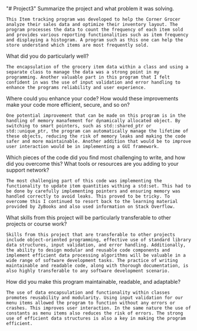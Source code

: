 "# Project3" 
Summarize the project and what problem it was solving.

    This Item tracking program was developed to help the Corner Grocer analyze their sales data and optimize their inventory layout. The program processes the data to count the frequency of each item sold and provides various reporting functionalities such as item frequency and displaying a histogram. A program such as this one can help the store understand which items are most frequently sold. 

What did you do particularly well?

    The encapsulation of the grocery item data within a class and using a separate class to manage the data was a strong point in my programming. Another valuable part in this program that I felt confident in was the use of input validation and error handling to enhance the programs reliability and user experience. 

Where could you enhance your code? How would these improvements make your code more efficient, secure, and so on?

    One potential improvement that can be made on this program is in the handling of memory manafement for dynamically allocated object. By switching to smart pointers, such as std::shared_ptr or std::unique_ptr, the program can automatically manage the lifetime of these objects, reducing the risk of memory leaks and making the code safer and more maintainable. Another addition that would be to improve user interaction would be in implementing a GUI framework. 

Which pieces of the code did you find most challenging to write, and how did you overcome this? What tools or resources are you adding to your support network?

    The most challenging part of this code was implementing the functionality to update item quantities withing a std:set. This had to be done by carefully implementing pointers and ensuring memory was handled correctly to avoid leaks. This proved to be tricky. To overcome this I continued to resort back to the learning material provided by ZyBooks and also used information on Stack Overflow. 

What skills from this project will be particularly transferable to other projects or course work?

    Skills from this project that are transferable to other projects include object-oriented programming, effective use of standard library data structures, input validation, and error handling. Additionally, the ability to design modular and reusable code components and implement efficient data processing algorithms will be valuable in a wide range of software development tasks. The practice of writing maintainable and readable code, along with thorough documentation, is also highly transferable to any software development scenario.

How did you make this program maintainable, readable, and adaptable?

    The use of data encapsulation and functionality within classes promotes reusability and modularity. Using input validation for our menu items allowed the program to function without any errors or crashes. This improves user interaction. In the same nature the use of constants as menu items also reduces the risk of errors. The strong use of efficient data structures is also a key in making the program efficient. 
